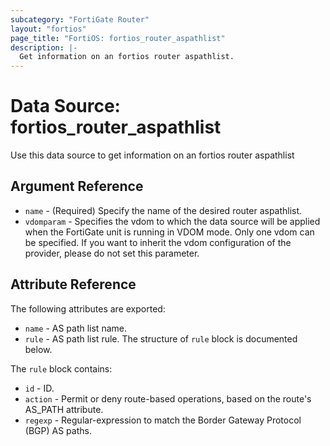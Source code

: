 ```yaml
---
subcategory: "FortiGate Router"
layout: "fortios"
page_title: "FortiOS: fortios_router_aspathlist"
description: |-
  Get information on an fortios router aspathlist.
---
```


# Data Source: fortios_router_aspathlist
Use this data source to get information on an fortios router aspathlist

## Argument Reference

* `name` - (Required) Specify the name of the desired router aspathlist.
* `vdomparam` - Specifies the vdom to which the data source will be applied when the FortiGate unit is running in VDOM mode. Only one vdom can be specified. If you want to inherit the vdom configuration of the provider, please do not set this parameter.


## Attribute Reference

The following attributes are exported:

* `name` - AS path list name.
* `rule` - AS path list rule. The structure of `rule` block is documented below.

The `rule` block contains:

* `id` - ID.
* `action` - Permit or deny route-based operations, based on the route's AS_PATH attribute.
* `regexp` - Regular-expression to match the Border Gateway Protocol (BGP) AS paths.

